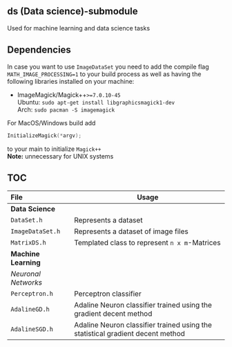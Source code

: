 ## ds (Data science)-submodule

Used for machine learning and data science tasks


## Dependencies
In case you want to use `ImageDataSet` you need to add the compile flag
`MATH_IMAGE_PROCESSING=1` to your build process as well as having the following libraries
installed on your machine:
- ImageMagick/Magick++`>=7.0.10-45`  
Ubuntu: `sudo apt-get install libgraphicsmagick1-dev`  
Arch: `sudo pacman -S imagemagick`


For MacOS/Windows build add
```c++
InitializeMagick(*argv);
```
to your main to initialize `Magick++`  
**Note:** unnecessary for UNIX systems


## TOC

File | Usage 
:--- | --- |
**Data Science** |
`DataSet.h` | Represents a dataset |
`ImageDataSet.h` | Represents a dataset of image files |
`MatrixDS.h` | Templated class to represent `n x m`-Matrices |
**Machine Learning** |
*Neuronal Networks* |
`Perceptron.h` | Perceptron classifier |
`AdalineGD.h` | Adaline Neuron classifier trained using the gradient decent method |
`AdalineSGD.h` | Adaline Neuron classifier trained using the statistical gradient decent method |
